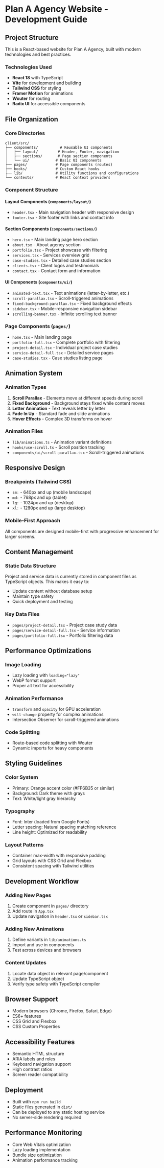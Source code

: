# Plan A Agency Website - Development Guide

## Project Structure

This is a React-based website for Plan A Agency, built with modern technologies and best practices.

### Technologies Used
- **React 18** with TypeScript
- **Vite** for development and building
- **Tailwind CSS** for styling
- **Framer Motion** for animations
- **Wouter** for routing
- **Radix UI** for accessible components

## File Organization

### Core Directories

```
client/src/
├── components/          # Reusable UI components
│   ├── layout/         # Header, Footer, navigation
│   ├── sections/       # Page section components
│   └── ui/            # Basic UI components
├── pages/             # Page components (routes)
├── hooks/             # Custom React hooks
├── lib/               # Utility functions and configurations
└── contexts/          # React context providers
```

### Component Structure

#### Layout Components (`components/layout/`)
- `header.tsx` - Main navigation header with responsive design
- `footer.tsx` - Site footer with links and contact info

#### Section Components (`components/sections/`)
- `hero.tsx` - Main landing page hero section
- `about.tsx` - About agency section
- `portfolio.tsx` - Project showcase with filtering
- `services.tsx` - Services overview grid
- `case-studies.tsx` - Detailed case studies section
- `clients.tsx` - Client logos and testimonials
- `contact.tsx` - Contact form and information

#### UI Components (`components/ui/`)
- `animated-text.tsx` - Text animations (letter-by-letter, etc.)
- `scroll-parallax.tsx` - Scroll-triggered animations
- `fixed-background-parallax.tsx` - Fixed background effects
- `sidebar.tsx` - Mobile-responsive navigation sidebar
- `scrolling-banner.tsx` - Infinite scrolling text banner

### Page Components (`pages/`)
- `home.tsx` - Main landing page
- `portfolio-full.tsx` - Complete portfolio with filtering
- `project-detail.tsx` - Individual project case studies
- `service-detail-full.tsx` - Detailed service pages
- `case-studies.tsx` - Case studies listing page

## Animation System

### Animation Types
1. **Scroll Parallax** - Elements move at different speeds during scroll
2. **Fixed Background** - Background stays fixed while content moves
3. **Letter Animation** - Text reveals letter by letter
4. **Fade In Up** - Standard fade and slide animations
5. **Hover Effects** - Complex 3D transforms on hover

### Animation Files
- `lib/animations.ts` - Animation variant definitions
- `hooks/use-scroll.ts` - Scroll position tracking
- `components/ui/scroll-parallax.tsx` - Scroll-triggered animations

## Responsive Design

### Breakpoints (Tailwind CSS)
- `sm:` - 640px and up (mobile landscape)
- `md:` - 768px and up (tablet)
- `lg:` - 1024px and up (desktop)
- `xl:` - 1280px and up (large desktop)

### Mobile-First Approach
All components are designed mobile-first with progressive enhancement for larger screens.

## Content Management

### Static Data Structure
Project and service data is currently stored in component files as TypeScript objects. This makes it easy to:
- Update content without database setup
- Maintain type safety
- Quick deployment and testing

### Key Data Files
- `pages/project-detail.tsx` - Project case study data
- `pages/service-detail-full.tsx` - Service information
- `pages/portfolio-full.tsx` - Portfolio filtering data

## Performance Optimizations

### Image Loading
- Lazy loading with `loading="lazy"`
- WebP format support
- Proper alt text for accessibility

### Animation Performance
- `transform` and `opacity` for GPU acceleration
- `will-change` property for complex animations
- Intersection Observer for scroll-triggered animations

### Code Splitting
- Route-based code splitting with Wouter
- Dynamic imports for heavy components

## Styling Guidelines

### Color System
- Primary: Orange accent color (#FF6B35 or similar)
- Background: Dark theme with grays
- Text: White/light gray hierarchy

### Typography
- Font: Inter (loaded from Google Fonts)
- Letter spacing: Natural spacing matching reference
- Line height: Optimized for readability

### Layout Patterns
- Container max-width with responsive padding
- Grid layouts with CSS Grid and Flexbox
- Consistent spacing with Tailwind utilities

## Development Workflow

### Adding New Pages
1. Create component in `pages/` directory
2. Add route in `App.tsx`
3. Update navigation in `header.tsx` or `sidebar.tsx`

### Adding New Animations
1. Define variants in `lib/animations.ts`
2. Import and use in components
3. Test across devices and browsers

### Content Updates
1. Locate data object in relevant page/component
2. Update TypeScript object
3. Verify type safety with TypeScript compiler

## Browser Support
- Modern browsers (Chrome, Firefox, Safari, Edge)
- ES6+ features
- CSS Grid and Flexbox
- CSS Custom Properties

## Accessibility Features
- Semantic HTML structure
- ARIA labels and roles
- Keyboard navigation support
- High contrast ratios
- Screen reader compatibility

## Deployment
- Built with `npm run build`
- Static files generated in `dist/`
- Can be deployed to any static hosting service
- No server-side rendering required

## Performance Monitoring
- Core Web Vitals optimization
- Lazy loading implementation
- Bundle size optimization
- Animation performance tracking